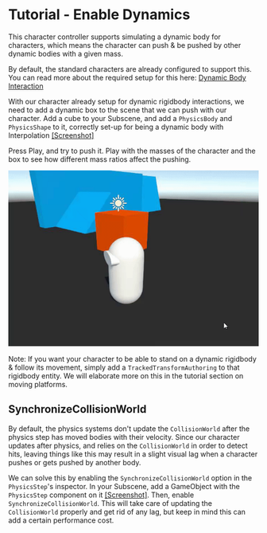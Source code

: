 
# Tutorial - Enable Dynamics

This character controller supports simulating a dynamic body for characters, which means the character can push & be pushed by other dynamic bodies with a given mass.

By default, the standard characters are already configured to support this. You can read more about the required setup for this here: [Dynamic Body Interaction](https://docs.unity3d.com/Packages/com.unity.charactercontroller@latest/index.html?subfolder=/manual/dynamic-body-interaction.html)

With our character already setup for dynamic rigidbody interactions, we need to add a dynamic box to the scene that we can push with our character. Add a cube to your Subscene, and add a `PhysicsBody` and `PhysicsShape` to it, correctly set-up for being a dynamic body with Interpolation [[Screenshot]](../Images/tutorial_physicsbox.png)

Press Play, and try to push it. Play with the masses of the character and the box to see how different mass ratios affect the pushing.

![](../Images/tutorial_enable_dynamic.gif)

Note: If you want your character to be able to stand on a dynamic rigidbody & follow its movement, simply add a `TrackedTransformAuthoring` to that rigidbody entity. We will elaborate more on this in the tutorial section on moving platforms.


## SynchronizeCollisionWorld

By default, the physics systems don't update the `CollisionWorld` after the physics step has moved bodies with their velocity. Since our character updates after physics, and relies on the `CollisionWorld` in order to detect hits, leaving things like this may result in a slight visual lag when a character pushes or gets pushed by another body. 

We can solve this by enabling the `SynchronizeCollisionWorld` option in the `PhysicsStep`'s inspector. In your Subscene, add a GameObject with the `PhysicsStep` component on it [[Screenshot]](../Images/tutorial_physicsstep.png). Then, enable `SynchronizeCollisionWorld`. This will take care of updating the `CollisionWorld` properly and get rid of any lag, but keep in mind this can add a certain performance cost.